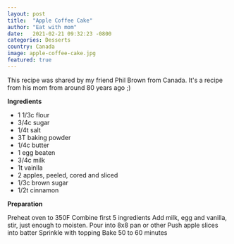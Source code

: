 ```yaml
---
layout: post
title:  "Apple Coffee Cake"
author: "Eat with mom"
date:   2021-02-21 09:32:23 -0800
categories: Desserts
country: Canada
image: apple-coffee-cake.jpg
featured: true
---
```


This recipe was shared by my friend Phil Brown from Canada. It's a recipe from his mom from around 80 years ago ;)

**Ingredients**

* 1 1/3c flour
* 3/4c sugar
* 1/4t salt
* 3T baking powder
* 1/4c butter
* 1 egg beaten
* 3/4c milk
* 1t vainlla
* 2 apples, peeled, cored and sliced
* 1/3c brown sugar
* 1/2t cinnamon

**Preparation**

Preheat oven to 350F
Combine first 5 ingredients
Add milk, egg and vanilla, stir, just enough to moisten.
Pour into 8x8 pan or other
Push apple slices into batter
Sprinkle with topping
Bake 50 to 60 minutes